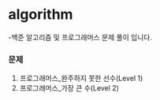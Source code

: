 # algorithm 
-백준 알고리즘 및 프로그래머스 문제 풀이 입니다.

### 문제
1. 프로그래머스_완주하지 못한 선수(Level 1)
2. 프로그래머스_가장 큰 수(Level 2)
